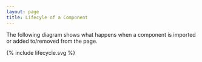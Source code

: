 ```yaml
---
layout: page
title: Lifecyle of a Component
---
```


The following diagram shows what happens when a component is imported or added to/removed from the page. 

{% include lifecycle.svg %}